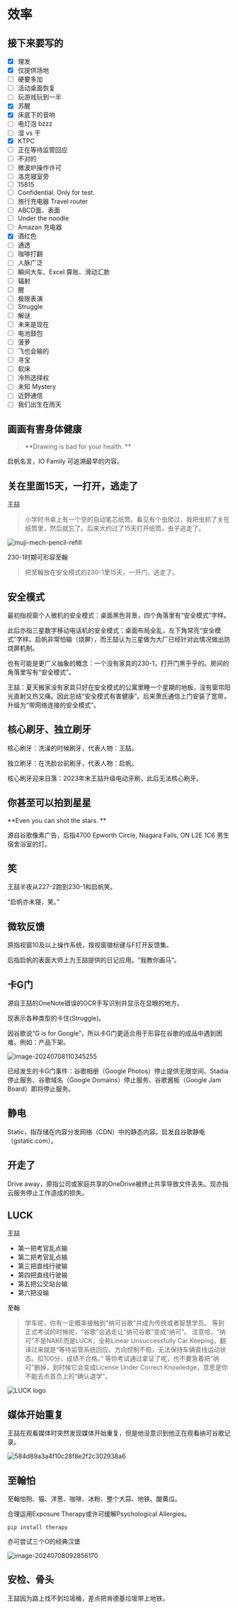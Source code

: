 # 效率

## 接下来要写的

- [x] 理发
- [x] 仅提供场地
- [ ] 硬要多加
- [ ] 活动桌面恢复
- [ ] 玩游戏玩到一半
- [x] 苏醒
- [x] 床底下的音响
- [ ] 电灯泡 bzzz
- [ ] 湿 vs 干
- [x] KTPC
- [ ] 正在等待监管回应
- [ ] 不对的
- [ ] 微波炉操作许可
- [ ] 洛克寝室旁
- [ ] 15815
- [ ] Confidential. Only for test.
- [ ] 旅行充电器 Travel router
- [ ] ABCD面、表面
- [ ] Under the noodle
- [ ] Amazan 充电器
- [x] 酒红色
- [ ] 通透
- [ ] 咖啡打翻
- [ ] 人脉广泛
- [ ] 瞬间大车、Excel 算账、滑动汇款
- [ ] 辐射
- [ ] 醒
- [ ] 极限表演
- [ ] Struggle
- [ ] 解谜
- [ ] 未来是现在
- [ ] 电池鼓包
- [ ] 菠萝
- [ ] 飞也会输的
- [ ] 寻宝
- [ ] 软床
- [ ] 冷热选择权
- [ ] 未知 Mystery
- [ ] 近野通信
- [ ] 我们出生在雨天

## 画画有害身体健康

> **Drawing is bad for your health. **

启帆名言，IO Family 可追溯最早的内容。

## 关在里面15天，一打开，逃走了

王喆

> 小学时书桌上有一个空的自动笔芯纸筒。看见有个虫爬过，我把虫抓了关在纸筒里，然后就忘了。后来大约过了15天打开纸筒，虫子逃走了。

![muji-mech-pencil-refill](assets/muji-mech-pencil-refill.png)

230-1时期可形容至翰

> 把至翰放在安全模式的230-1里15天，一开门，逃走了。

## 安全模式

最初指视窗个人微机的安全模式：桌面黑色背景，四个角落里有“安全模式”字样。

此后亦指三星数字移动电话机的安全模式：桌面布局全乱，左下角常亮“安全模式”字样。启帆非常怕输（烧屏），而王喆认为三星做为大厂已经针对此情况做出防烧屏机制。

也有可能是更广义抽象的概念：一个没有家具的230-1，打开门黑乎乎的。房间的角落里写有“安全模式”。

王喆：夏天搬家没有家具只好在安全模式的公寓里睡一个星期的地板，没有窗帘阳光直射又热又痛。因此总结“安全模式有害健康”。后来萧氏通信上门安装了宽带，升级为“带网络连接的安全模式”。

## 核心刷牙、独立刷牙

核心刷牙：洗澡的时候刷牙，代表人物：王喆。

独立刷牙：在洗脸台前刷牙，代表人物：启帆。

核心刷牙迎来日落：2023年末王喆升级电动牙刷，此后无法核心刷牙。

## 你甚至可以拍到星星

**Even you can shot the stars. **

源自谷歌像素广告，后指4700 Epworth Circle, Niagara Falls, ON L2E 1C6 男生宿舍浴室的灯。

## 笑

王喆半夜从227-2跑到230-1和启帆笑。

“启帆亦未寝，笑。”

## 微软反馈

原指视窗10及以上操作系统，按视窗徽标键与F打开反馈集。

后指启帆的表面大师上为王喆提供的日记应用。“我教你画马”。

## 卡G门

源自王喆的OneNote错误的OCR手写识别并显示在显眼的地方。

现表示各种类型的卡住(Struggle)。

因谷歌说“G is for Google”，所以卡G门更适合用于形容在谷歌的成品中遇到困难。例如：产品下架。

![image-20240708110345255](assets/image-20240708110345255.png)

已经发生的卡G门事件：谷歌相册（Google Photos）停止提供无限空间、Stadia停止服务、谷歌域名（Google Domains）停止服务、谷歌酱板（Google Jam Board）即将停止服务。

## 静电

Static，指存储在内容分发网络（CDN）中的静态内容。启发自谷歌静电（gstatic.com）。

## 开走了

Drive away，原指公司或家庭共享的OneDrive被终止共享导致文件丢失。现亦指云服务停止工作造成的损失。

## LUCK

王喆

- 第一把考官乱点输
- 第二把考官乱点输
- 第三把直线行驶输
- 第四把直线行驶输
- 第五把公交站台输
- 第六把没输

至翰

> 学车呢，你有一定概率接触到“纳可谷歌”并成为传统或者智慧学员。
> 等到正式考试的时候呢，“谷歌”会逃走让“纳可谷歌”变成“纳可”。
> 注意哈，“纳可”不是NAKE而是LUCK，全称Linear Unsuccessfully Car Keeping，翻译过来就是“等待监管系统回应。方向控制不稳，无法保持车辆直线运动状态。扣100分，成绩不合格。”
> 等你考试通过拿证了呢，也不要急着把“纳可”删掉，到时候它会变成License Under Correct Knowledge，意思是你不能去点首页上的“确认退学”。

![LUCK logo](assets/c79d65574d20c6e9a5d6a313f8cbf430.jpg)

## 媒体开始重复

王喆在观看媒体时突然发现媒体开始重复，但是他没意识到他正在观看纳可谷歌记录。

![584d89a3a4f10c28f8e2f2c302938a6](assets/584d89a3a4f10c28f8e2f2c302938a6.jpg)

## 至翰怕

至翰怕狗、猫、洋葱、咖啡、冰粉、整个大蒜、地铁、酸黄瓜。

合理运用Exposure Therapy或许可缓解Psychological Allergies。

`pip install therapy`

亦可尝试三个O的经典汉堡

![image-20240708092856170](assets/image-20240708092856170.png)

## 安检、骨头

王喆因为路上找不到垃圾桶，差点把肯德基垃圾带上地铁。